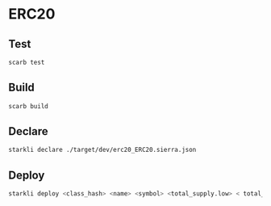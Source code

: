 # ERC20

## Test

```bash
scarb test
```

## Build

```bash
scarb build
```

## Declare

```bash
starkli declare ./target/dev/erc20_ERC20.sierra.json
```

## Deploy

```bash
starkli deploy <class_hash> <name> <symbol> <total_supply.low> < total_supply.high> <recipient>
```
